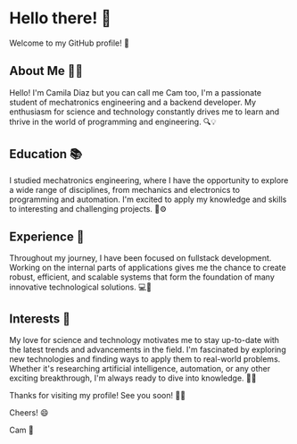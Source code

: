 # Hello there! 👋

Welcome to my GitHub profile! 🚀

## About Me 🙋‍♂️

Hello! I'm Camila Diaz but you can call me Cam too, I'm a passionate student of mechatronics engineering and a backend developer. My enthusiasm for science and technology constantly drives me to learn and thrive in the world of programming and engineering. 🔍💡

## Education 📚

I studied mechatronics engineering, where I have the opportunity to explore a wide range of disciplines, from mechanics and electronics to programming and automation. I'm excited to apply my knowledge and skills to interesting and challenging projects. 🤖⚙️

## Experience 💼

Throughout my journey, I have been focused on fullstack development. Working on the internal parts of applications gives me the chance to create robust, efficient, and scalable systems that form the foundation of many innovative technological solutions. 💻🔧

## Interests 🌟

My love for science and technology motivates me to stay up-to-date with the latest trends and advancements in the field. I'm fascinated by exploring new technologies and finding ways to apply them to real-world problems. Whether it's researching artificial intelligence, automation, or any other exciting breakthrough, I'm always ready to dive into knowledge. 📡🤯

Thanks for visiting my profile! See you soon! 👋👾

Cheers! 😄

Cam 🚀
